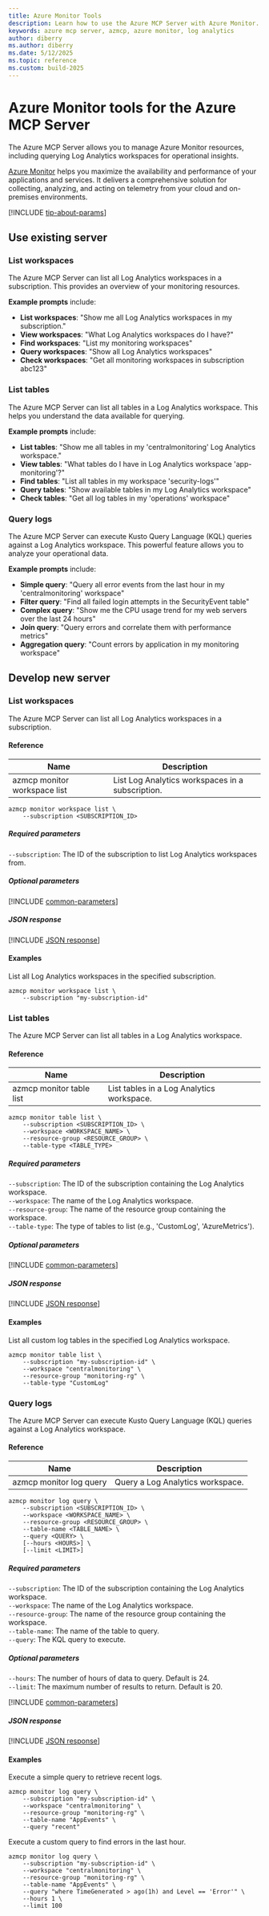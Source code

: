 ```yaml
---
title: Azure Monitor Tools 
description: Learn how to use the Azure MCP Server with Azure Monitor.
keywords: azure mcp server, azmcp, azure monitor, log analytics
author: diberry
ms.author: diberry
ms.date: 5/12/2025
ms.topic: reference
ms.custom: build-2025
--- 
```

# Azure Monitor tools for the Azure MCP Server

The Azure MCP Server allows you to manage Azure Monitor resources, including querying Log Analytics workspaces for operational insights.

[Azure Monitor](/azure/azure-monitor/overview) helps you maximize the availability and performance of your applications and services. It delivers a comprehensive solution for collecting, analyzing, and acting on telemetry from your cloud and on-premises environments.

[!INCLUDE [tip-about-params](../includes/tools/parameter-consideration.md)]

## Use existing server

### List workspaces

The Azure MCP Server can list all Log Analytics workspaces in a subscription. This provides an overview of your monitoring resources.

**Example prompts** include:

- **List workspaces**: "Show me all Log Analytics workspaces in my subscription."
- **View workspaces**: "What Log Analytics workspaces do I have?"
- **Find workspaces**: "List my monitoring workspaces"
- **Query workspaces**: "Show all Log Analytics workspaces"
- **Check workspaces**: "Get all monitoring workspaces in subscription abc123"

### List tables

The Azure MCP Server can list all tables in a Log Analytics workspace. This helps you understand the data available for querying.

**Example prompts** include:

- **List tables**: "Show me all tables in my 'centralmonitoring' Log Analytics workspace."
- **View tables**: "What tables do I have in Log Analytics workspace 'app-monitoring'?"
- **Find tables**: "List all tables in my workspace 'security-logs'"
- **Query tables**: "Show available tables in my Log Analytics workspace"
- **Check tables**: "Get all log tables in my 'operations' workspace"

### Query logs

The Azure MCP Server can execute Kusto Query Language (KQL) queries against a Log Analytics workspace. This powerful feature allows you to analyze your operational data.

**Example prompts** include:

- **Simple query**: "Query all error events from the last hour in my 'centralmonitoring' workspace"
- **Filter query**: "Find all failed login attempts in the SecurityEvent table"
- **Complex query**: "Show me the CPU usage trend for my web servers over the last 24 hours"
- **Join query**: "Query errors and correlate them with performance metrics"
- **Aggregation query**: "Count errors by application in my monitoring workspace"

## Develop new server

### List workspaces

The Azure MCP Server can list all Log Analytics workspaces in a subscription.

#### Reference

| Name            | Description               |
|-----------------|--------------------------|
| azmcp monitor workspace list | List Log Analytics workspaces in a subscription.|

```console
azmcp monitor workspace list \
    --subscription <SUBSCRIPTION_ID>
```

##### Required parameters

`--subscription`: The ID of the subscription to list Log Analytics workspaces from.

##### Optional parameters

[!INCLUDE [common-parameters](../includes/tools/common-parameters.md)]

##### JSON response

[!INCLUDE [JSON response](../includes/tools/response-format.md)]

#### Examples

List all Log Analytics workspaces in the specified subscription.

```console
azmcp monitor workspace list \
    --subscription "my-subscription-id"
```

### List tables

The Azure MCP Server can list all tables in a Log Analytics workspace.

#### Reference

| Name            | Description               |
|-----------------|--------------------------|
| azmcp monitor table list | List tables in a Log Analytics workspace.|

```console
azmcp monitor table list \
    --subscription <SUBSCRIPTION_ID> \
    --workspace <WORKSPACE_NAME> \
    --resource-group <RESOURCE_GROUP> \
    --table-type <TABLE_TYPE>
```

##### Required parameters

`--subscription`: The ID of the subscription containing the Log Analytics workspace.<br>
`--workspace`: The name of the Log Analytics workspace.<br>
`--resource-group`: The name of the resource group containing the workspace.<br>
`--table-type`: The type of tables to list (e.g., 'CustomLog', 'AzureMetrics').

##### Optional parameters

[!INCLUDE [common-parameters](../includes/tools/common-parameters.md)]

##### JSON response

[!INCLUDE [JSON response](../includes/tools/response-format.md)]

#### Examples

List all custom log tables in the specified Log Analytics workspace.

```console
azmcp monitor table list \
    --subscription "my-subscription-id" \
    --workspace "centralmonitoring" \
    --resource-group "monitoring-rg" \
    --table-type "CustomLog"
```

### Query logs

The Azure MCP Server can execute Kusto Query Language (KQL) queries against a Log Analytics workspace.

#### Reference

| Name            | Description               |
|-----------------|--------------------------|
| azmcp monitor log query | Query a Log Analytics workspace.|

```console
azmcp monitor log query \
    --subscription <SUBSCRIPTION_ID> \
    --workspace <WORKSPACE_NAME> \
    --resource-group <RESOURCE_GROUP> \
    --table-name <TABLE_NAME> \
    --query <QUERY> \
    [--hours <HOURS>] \
    [--limit <LIMIT>]
```

##### Required parameters

`--subscription`: The ID of the subscription containing the Log Analytics workspace.<br>
`--workspace`: The name of the Log Analytics workspace.<br>
`--resource-group`: The name of the resource group containing the workspace.<br>
`--table-name`: The name of the table to query.<br>
`--query`: The KQL query to execute.

##### Optional parameters

`--hours`: The number of hours of data to query. Default is 24.<br>
`--limit`: The maximum number of results to return. Default is 20.

[!INCLUDE [common-parameters](../includes/tools/common-parameters.md)]

##### JSON response

[!INCLUDE [JSON response](../includes/tools/response-format.md)]

#### Examples

Execute a simple query to retrieve recent logs.

```console
azmcp monitor log query \
    --subscription "my-subscription-id" \
    --workspace "centralmonitoring" \
    --resource-group "monitoring-rg" \
    --table-name "AppEvents" \
    --query "recent"
```

Execute a custom query to find errors in the last hour.

```console
azmcp monitor log query \
    --subscription "my-subscription-id" \
    --workspace "centralmonitoring" \
    --resource-group "monitoring-rg" \
    --table-name "AppEvents" \
    --query "where TimeGenerated > ago(1h) and Level == 'Error'" \
    --hours 1 \
    --limit 100
```



